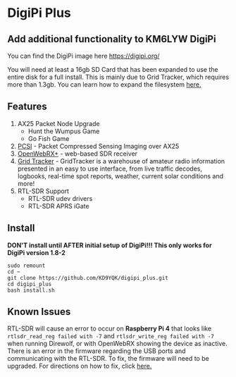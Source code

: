 # DigiPi Plus
## Add additional functionality to KM6LYW DigiPi

You can find the DigiPi image here https://digipi.org/

You will need at least a 16gb SD Card that has been expanded to use the entire disk for a full install.  This is mainly due to Grid Tracker, which requires more than 1.3gb. You can learn how to expand the filesystem [here.](extend_filesystem.md)

## Features
1. AX25 Packet Node Upgrade
   - Hunt the Wumpus Game
   - Go Fish Game
2. [PCSI](https://github.com/maqifrnswa/PCSI) - Packet Compressed Sensing Imaging over AX25
3. [OpenWebRX+](https://fms.komkon.org/OWRX/) - web-based SDR receiver
4. [Grid Tracker](https://gridtracker.org/) - GridTracker is a warehouse of amateur radio information presented in an easy to use interface, from live traffic decodes, logbooks, real-time spot reports, weather, current solar conditions and more!
5. RTL-SDR Support
   - RTL-SDR udev drivers
   - RTL-SDR APRS iGate

## Install
**DON'T install until AFTER initial setup of DigiPi!!! This only works for DigiPi version 1.8-2**
```
sudo remount
cd ~
git clone https://github.com/KD9YQK/digipi_plus.git
cd digipi_plus
bash install.sh
```

## Known Issues
RTL-SDR will cause an error to occur on **Raspberry Pi 4** that looks like `rtlsdr_read_reg failed with -7` and `rtlsdr_write_reg failed with -7` when running Direwolf, or with OpenWebRX showing the device as inactive. There is an error in the firmware regarding the USB ports and communicating with the RTL-SDR. To fix, the firmware will need to be upgraded. For directions on how to fix, click [here.](kernel6.6_fix.md)
